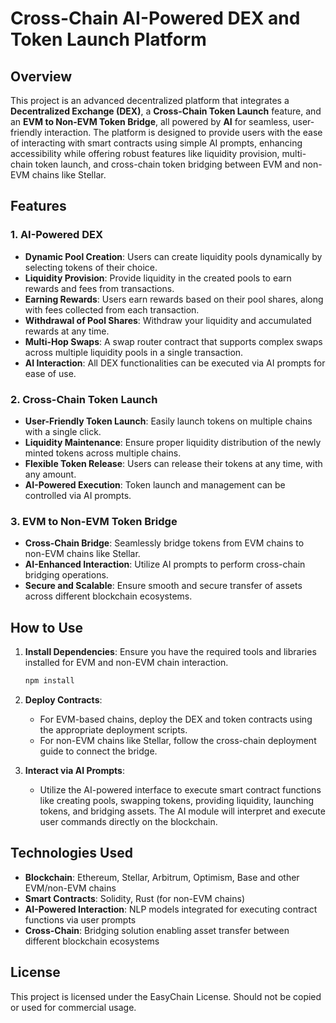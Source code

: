 
# Cross-Chain AI-Powered DEX and Token Launch Platform

## Overview

This project is an advanced decentralized platform that integrates a **Decentralized Exchange (DEX)**, a **Cross-Chain Token Launch** feature, and an **EVM to Non-EVM Token Bridge**, all powered by **AI** for seamless, user-friendly interaction. The platform is designed to provide users with the ease of interacting with smart contracts using simple AI prompts, enhancing accessibility while offering robust features like liquidity provision, multi-chain token launch, and cross-chain token bridging between EVM and non-EVM chains like Stellar.

## Features

### 1. **AI-Powered DEX**
- **Dynamic Pool Creation**: Users can create liquidity pools dynamically by selecting tokens of their choice.
- **Liquidity Provision**: Provide liquidity in the created pools to earn rewards and fees from transactions.
- **Earning Rewards**: Users earn rewards based on their pool shares, along with fees collected from each transaction.
- **Withdrawal of Pool Shares**: Withdraw your liquidity and accumulated rewards at any time.
- **Multi-Hop Swaps**: A swap router contract that supports complex swaps across multiple liquidity pools in a single transaction.
- **AI Interaction**: All DEX functionalities can be executed via AI prompts for ease of use.

### 2. **Cross-Chain Token Launch**
- **User-Friendly Token Launch**: Easily launch tokens on multiple chains with a single click.
- **Liquidity Maintenance**: Ensure proper liquidity distribution of the newly minted tokens across multiple chains.
- **Flexible Token Release**: Users can release their tokens at any time, with any amount.
- **AI-Powered Execution**: Token launch and management can be controlled via AI prompts.

### 3. **EVM to Non-EVM Token Bridge**
- **Cross-Chain Bridge**: Seamlessly bridge tokens from EVM chains to non-EVM chains like Stellar.
- **AI-Enhanced Interaction**: Utilize AI prompts to perform cross-chain bridging operations.
- **Secure and Scalable**: Ensure smooth and secure transfer of assets across different blockchain ecosystems.

## How to Use

1. **Install Dependencies**: Ensure you have the required tools and libraries installed for EVM and non-EVM chain interaction.
   ```bash
   npm install
   ```

2. **Deploy Contracts**:
   - For EVM-based chains, deploy the DEX and token contracts using the appropriate deployment scripts.
   - For non-EVM chains like Stellar, follow the cross-chain deployment guide to connect the bridge.

3. **Interact via AI Prompts**:
   - Utilize the AI-powered interface to execute smart contract functions like creating pools, swapping tokens, providing liquidity, launching tokens, and bridging assets. The AI module will interpret and execute user commands directly on the blockchain.

## Technologies Used

- **Blockchain**: Ethereum, Stellar, Arbitrum, Optimism, Base and other EVM/non-EVM chains
- **Smart Contracts**: Solidity, Rust (for non-EVM chains)
- **AI-Powered Interaction**: NLP models integrated for executing contract functions via user prompts
- **Cross-Chain**: Bridging solution enabling asset transfer between different blockchain ecosystems


## License

This project is licensed under the EasyChain License. Should not be copied or used for commercial usage. 